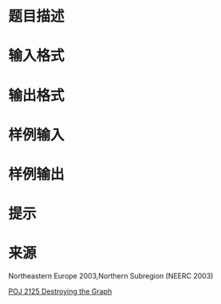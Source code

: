 

# 题目描述



# 输入格式



# 输出格式



# 样例输入



# 样例输出



# 提示



# 来源


<p>
Northeastern Europe 2003,Northern Subregion (NEERC 2003)
</p>
<p>
<a target="_blank" href="http://poj.org/problem?id=2125">POJ 2125 Destroying the Graph</a> 
</p>

